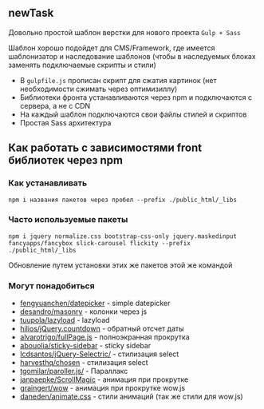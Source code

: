 ## newTask

Довольно простой шаблон верстки для нового проекта `Gulp + Sass`

Шаблон хорошо подойдет для CMS/Framework, где имеется шаблонизатор и наследование шаблонов (чтобы в наследуемых блоках заменять подключаемые скрипты и стили)

- В `gulpfile.js` прописан скрипт для сжатия картинок (нет необходимости сжимать через оптимизиллу)
- Библиотеки фронта устанавливаются через npm и подключаются с сервера, а не с CDN
- На каждый шаблон подключаются свои файлы стилей и скриптов
- Простая Sass архитектура


## Как работать с зависимостями front библиотек через npm

### Как устанавливать

`npm i названия пакетов через пробел --prefix ./public_html/_libs`

### Часто используемые пакеты

`npm i jquery normalize.css bootstrap-css-only jquery.maskedinput fancyapps/fancybox slick-carousel flickity --prefix ./public_html/_libs`

Обновление путем установки этих же пакетов этой же командой

### Могут понадобиться

- [fengyuanchen/datepicker](https://github.com/fengyuanchen/datepicker) - simple datepicker
- [desandro/masonry](https://masonry.desandro.com/) - колонки через js
- [tuupola/lazyload](https://github.com/tuupola/lazyload) - lazyload
- [hilios/jQuery.countdown](http://hilios.github.io/jQuery.countdown/) - обратный отсчет даты
- [alvarotrigo/fullPage.js](https://github.com/alvarotrigo/fullPage.js) - полноэкранная прокрутка
- [abouolia/sticky-sidebar](https://github.com/abouolia/sticky-sidebar) - sticky sidebar
- [lcdsantos/jQuery-Selectric/](https://github.com/lcdsantos/jQuery-Selectric/) - стилизация select
- [harvesthq/chosen](https://harvesthq.github.io/chosen/) - стилизация select
- [tgomilar/paroller.js/](https://tgomilar.github.io/paroller.js/) - Параллакс
- [janpaepke/ScrollMagic](http://scrollmagic.io/) - анимация при прокрутке
- [graingert/wow](https://github.com/graingert/wow) - анимация при прокрутке wow.js
- [daneden/animate.css](https://github.com/daneden/animate.css) - стили анимаций (так же стили для wow.js)
